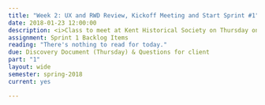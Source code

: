 ```yaml
---
title: "Week 2: UX and RWD Review, Kickoff Meeting and Start Sprint #1"
date: 2018-01-23 12:00:00
description: <i>Class to meet at Kent Historical Society on Thursday only.</i>  Kickoff meeting with client and tour, Q&A with client, definition of done (DOD), Sprint Planning 1, finish compiling "discovery" document
assignment: Sprint 1 Backlog Items
reading: "There's nothing to read for today."
due: Discovery Document (Thursday) & Questions for client
part: "1"
layout: wide
semester: spring-2018
current: yes

---
```

